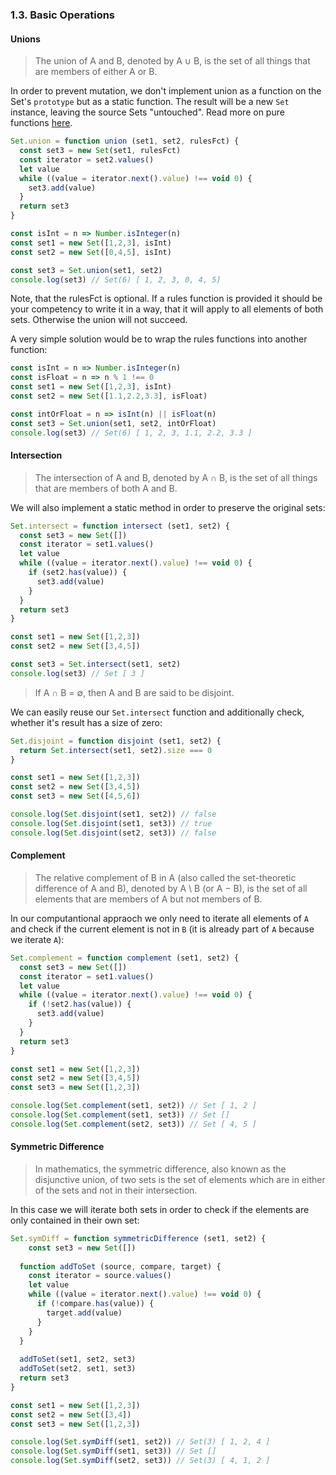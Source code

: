 ### 1.3. Basic Operations

#### Unions

> The union of A and B, denoted by A ∪ B, is the set of all things that are members of either A or B.

In order to prevent mutation, we don't implement union as a function on the Set's `prototype` but as a static function.
The result will be a new `Set` instance, leaving the source Sets "untouched". Read more on pure functions [here](https://en.wikipedia.org/wiki/Pure_function).

```javascript
Set.union = function union (set1, set2, rulesFct) {
  const set3 = new Set(set1, rulesFct)
  const iterator = set2.values()
  let value
  while ((value = iterator.next().value) !== void 0) {
  	set3.add(value)
  }
  return set3
}

const isInt = n => Number.isInteger(n)
const set1 = new Set([1,2,3], isInt)
const set2 = new Set([0,4,5], isInt)

const set3 = Set.union(set1, set2)
console.log(set3) // Set(6) [ 1, 2, 3, 0, 4, 5]
```

Note, that the rulesFct is optional. If a rules function is provided it should be your competency to write it in a way, that it will apply to all elements of both sets.
Otherwise the union will not succeed.

A very simple solution would be to wrap the rules functions into another function:

```javascript
const isInt = n => Number.isInteger(n)
const isFloat = n => n % 1 !== 0
const set1 = new Set([1,2,3], isInt)
const set2 = new Set([1.1,2.2,3.3], isFloat)

const intOrFloat = n => isInt(n) || isFloat(n)
const set3 = Set.union(set1, set2, intOrFloat)
console.log(set3) // Set(6) [ 1, 2, 3, 1.1, 2.2, 3.3 ]
``` 

#### Intersection

> The intersection of A and B, denoted by A ∩ B, is the set of all things that are members of both A and B.

We will also implement a static method in order to preserve the original sets:

```javascript
Set.intersect = function intersect (set1, set2) {
  const set3 = new Set([])
  const iterator = set1.values()
  let value
  while ((value = iterator.next().value) !== void 0) {
  	if (set2.has(value)) {
      set3.add(value)
    }
  }
  return set3
}

const set1 = new Set([1,2,3])
const set2 = new Set([3,4,5])

const set3 = Set.intersect(set1, set2)
console.log(set3) // Set [ 3 ]
```

> If A ∩ B = ∅, then A and B are said to be disjoint.

We can easily reuse our `Set.intersect` function and additionally check, whether it's result has a size of zero:

```javascript
Set.disjoint = function disjoint (set1, set2) {
  return Set.intersect(set1, set2).size === 0
}

const set1 = new Set([1,2,3])
const set2 = new Set([3,4,5])
const set3 = new Set([4,5,6])

console.log(Set.disjoint(set1, set2)) // false
console.log(Set.disjoint(set1, set3)) // true
console.log(Set.disjoint(set2, set3)) // false
```

#### Complement

>  The relative complement of B in A (also called the set-theoretic difference of A and B), denoted by A \ B (or A − B), is the set of all elements that are members of A but not members of B.

In our computantional appraoch we only need to iterate all elements of `A` and check if the current element is not in `B` (it is already part of `A` because we iterate `A`):

```javascript
Set.complement = function complement (set1, set2) {
  const set3 = new Set([])
  const iterator = set1.values()
  let value
  while ((value = iterator.next().value) !== void 0) {
  	if (!set2.has(value)) {
      set3.add(value)
    }
  }
  return set3
}

const set1 = new Set([1,2,3])
const set2 = new Set([3,4,5])
const set3 = new Set([1,2,3])

console.log(Set.complement(set1, set2)) // Set [ 1, 2 ]
console.log(Set.complement(set1, set3)) // Set []
console.log(Set.complement(set2, set3)) // Set [ 4, 5 ]
```

#### Symmetric Difference

> In mathematics, the symmetric difference, also known as the disjunctive union, of two sets is the set of elements which are in either of the sets and not in their intersection.

In this case we will iterate both sets in order to check if the elements are only contained in their own set:

```javascript
Set.symDiff = function symmetricDifference (set1, set2) {
	const set3 = new Set([])
  
  function addToSet (source, compare, target) {
    const iterator = source.values()
    let value
    while ((value = iterator.next().value) !== void 0) {
  	  if (!compare.has(value)) {
        target.add(value)
      }
    }
  }
  
  addToSet(set1, set2, set3)
  addToSet(set2, set1, set3)
  return set3
}

const set1 = new Set([1,2,3])
const set2 = new Set([3,4])
const set3 = new Set([1,2,3])

console.log(Set.symDiff(set1, set2)) // Set(3) [ 1, 2, 4 ]
console.log(Set.symDiff(set1, set3)) // Set []
console.log(Set.symDiff(set2, set3)) // Set(3) [ 4, 1, 2 ]
```